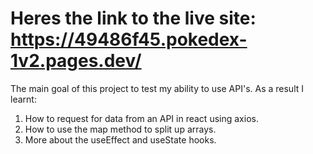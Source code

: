 # Heres the link to the live site: https://49486f45.pokedex-1v2.pages.dev/

The main goal of this project to test my ability to use API's. As a result I learnt:
1. How to request for data from an API in react using axios.
2. How to use the map method to split up arrays.
3. More about the useEffect and useState hooks.
